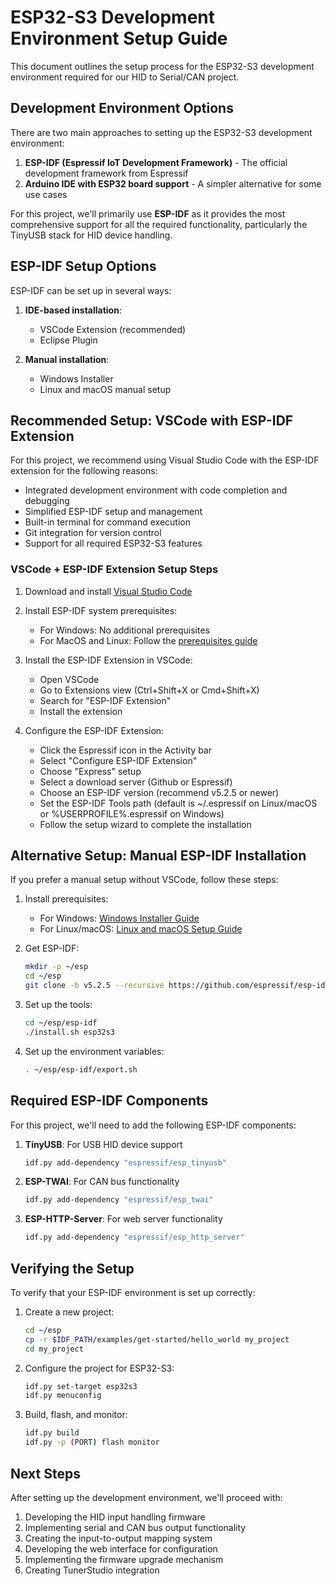 # ESP32-S3 Development Environment Setup Guide

This document outlines the setup process for the ESP32-S3 development environment required for our HID to Serial/CAN project.

## Development Environment Options

There are two main approaches to setting up the ESP32-S3 development environment:

1. **ESP-IDF (Espressif IoT Development Framework)** - The official development framework from Espressif
2. **Arduino IDE with ESP32 board support** - A simpler alternative for some use cases

For this project, we'll primarily use **ESP-IDF** as it provides the most comprehensive support for all the required functionality, particularly the TinyUSB stack for HID device handling.

## ESP-IDF Setup Options

ESP-IDF can be set up in several ways:

1. **IDE-based installation**:
   - VSCode Extension (recommended)
   - Eclipse Plugin

2. **Manual installation**:
   - Windows Installer
   - Linux and macOS manual setup

## Recommended Setup: VSCode with ESP-IDF Extension

For this project, we recommend using Visual Studio Code with the ESP-IDF extension for the following reasons:
- Integrated development environment with code completion and debugging
- Simplified ESP-IDF setup and management
- Built-in terminal for command execution
- Git integration for version control
- Support for all required ESP32-S3 features

### VSCode + ESP-IDF Extension Setup Steps

1. Download and install [Visual Studio Code](https://code.visualstudio.com/)

2. Install ESP-IDF system prerequisites:
   - For Windows: No additional prerequisites
   - For MacOS and Linux: Follow the [prerequisites guide](https://docs.espressif.com/projects/esp-idf/en/stable/esp32s3/get-started/linux-macos-setup.html)

3. Install the ESP-IDF Extension in VSCode:
   - Open VSCode
   - Go to Extensions view (Ctrl+Shift+X or Cmd+Shift+X)
   - Search for "ESP-IDF Extension"
   - Install the extension

4. Configure the ESP-IDF Extension:
   - Click the Espressif icon in the Activity bar
   - Select "Configure ESP-IDF Extension"
   - Choose "Express" setup
   - Select a download server (Github or Espressif)
   - Choose an ESP-IDF version (recommend v5.2.5 or newer)
   - Set the ESP-IDF Tools path (default is ~/.espressif on Linux/macOS or %USERPROFILE%\.espressif on Windows)
   - Follow the setup wizard to complete the installation

## Alternative Setup: Manual ESP-IDF Installation

If you prefer a manual setup without VSCode, follow these steps:

1. Install prerequisites:
   - For Windows: [Windows Installer Guide](https://docs.espressif.com/projects/esp-idf/en/stable/esp32s3/get-started/windows-setup.html)
   - For Linux/macOS: [Linux and macOS Setup Guide](https://docs.espressif.com/projects/esp-idf/en/stable/esp32s3/get-started/linux-macos-setup.html)

2. Get ESP-IDF:
   ```bash
   mkdir -p ~/esp
   cd ~/esp
   git clone -b v5.2.5 --recursive https://github.com/espressif/esp-idf.git
   ```

3. Set up the tools:
   ```bash
   cd ~/esp/esp-idf
   ./install.sh esp32s3
   ```

4. Set up the environment variables:
   ```bash
   . ~/esp/esp-idf/export.sh
   ```

## Required ESP-IDF Components

For this project, we'll need to add the following ESP-IDF components:

1. **TinyUSB**: For USB HID device support
   ```bash
   idf.py add-dependency "espressif/esp_tinyusb"
   ```

2. **ESP-TWAI**: For CAN bus functionality
   ```bash
   idf.py add-dependency "espressif/esp_twai"
   ```

3. **ESP-HTTP-Server**: For web server functionality
   ```bash
   idf.py add-dependency "espressif/esp_http_server"
   ```

## Verifying the Setup

To verify that your ESP-IDF environment is set up correctly:

1. Create a new project:
   ```bash
   cd ~/esp
   cp -r $IDF_PATH/examples/get-started/hello_world my_project
   cd my_project
   ```

2. Configure the project for ESP32-S3:
   ```bash
   idf.py set-target esp32s3
   idf.py menuconfig
   ```

3. Build, flash, and monitor:
   ```bash
   idf.py build
   idf.py -p (PORT) flash monitor
   ```

## Next Steps

After setting up the development environment, we'll proceed with:
1. Developing the HID input handling firmware
2. Implementing serial and CAN bus output functionality
3. Creating the input-to-output mapping system
4. Developing the web interface for configuration
5. Implementing the firmware upgrade mechanism
6. Creating TunerStudio integration
